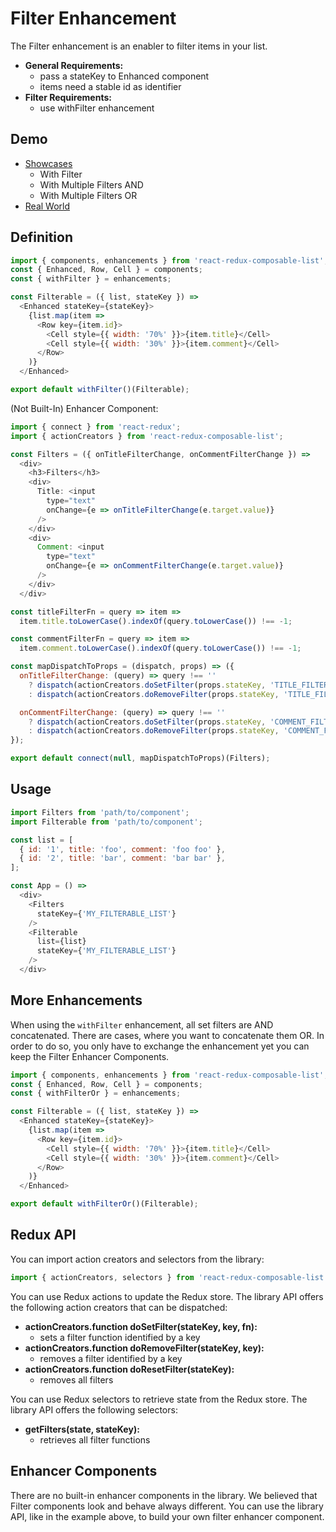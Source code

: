 # Filter Enhancement

The Filter enhancement is an enabler to filter items in your list.

* **General Requirements:**
  * pass a stateKey to Enhanced component
  * items need a stable id as identifier
* **Filter Requirements:**
  * use withFilter enhancement

## Demo

* [Showcases](https://react-redux-composable-list-showcases.wieruch.com/)
  * With Filter
  * With Multiple Filters AND
  * With Multiple Filters OR
* [Real World](https://react-redux-composable-list-realworld.wieruch.com/)

## Definition

```javascript
import { components, enhancements } from 'react-redux-composable-list';
const { Enhanced, Row, Cell } = components;
const { withFilter } = enhancements;

const Filterable = ({ list, stateKey }) =>
  <Enhanced stateKey={stateKey}>
    {list.map(item =>
      <Row key={item.id}>
        <Cell style={{ width: '70%' }}>{item.title}</Cell>
        <Cell style={{ width: '30%' }}>{item.comment}</Cell>
      </Row>
    )}
  </Enhanced>

export default withFilter()(Filterable);
```

(Not Built-In) Enhancer Component:

```javascript
import { connect } from 'react-redux';
import { actionCreators } from 'react-redux-composable-list';

const Filters = ({ onTitleFilterChange, onCommentFilterChange }) =>
  <div>
    <h3>Filters</h3>
    <div>
      Title: <input
        type="text"
        onChange={e => onTitleFilterChange(e.target.value)}
      />
    </div>
    <div>
      Comment: <input
        type="text"
        onChange={e => onCommentFilterChange(e.target.value)}
      />
    </div>
  </div>

const titleFilterFn = query => item =>
  item.title.toLowerCase().indexOf(query.toLowerCase()) !== -1;

const commentFilterFn = query => item =>
  item.comment.toLowerCase().indexOf(query.toLowerCase()) !== -1;

const mapDispatchToProps = (dispatch, props) => ({
  onTitleFilterChange: (query) => query !== ''
    ? dispatch(actionCreators.doSetFilter(props.stateKey, 'TITLE_FILTER', titleFilterFn(query)))
    : dispatch(actionCreators.doRemoveFilter(props.stateKey, 'TITLE_FILTER')),

  onCommentFilterChange: (query) => query !== ''
    ? dispatch(actionCreators.doSetFilter(props.stateKey, 'COMMENT_FILTER', commentFilterFn(query)))
    : dispatch(actionCreators.doRemoveFilter(props.stateKey, 'COMMENT_FILTER'))
});

export default connect(null, mapDispatchToProps)(Filters);
```

## Usage

```javascript
import Filters from 'path/to/component';
import Filterable from 'path/to/component';

const list = [
  { id: '1', title: 'foo', comment: 'foo foo' },
  { id: '2', title: 'bar', comment: 'bar bar' },
];

const App = () =>
  <div>
    <Filters
      stateKey={'MY_FILTERABLE_LIST'}
    />
    <Filterable
      list={list}
      stateKey={'MY_FILTERABLE_LIST'}
    />
  </div>
```

## More Enhancements

When using the `withFilter` enhancement, all set filters are AND concatenated. There are cases, where you want to concatenate them OR. In order to do so, you only have to exchange the enhancement yet you can keep the Filter Enhancer Components.

```javascript
import { components, enhancements } from 'react-redux-composable-list';
const { Enhanced, Row, Cell } = components;
const { withFilterOr } = enhancements;

const Filterable = ({ list, stateKey }) =>
  <Enhanced stateKey={stateKey}>
    {list.map(item =>
      <Row key={item.id}>
        <Cell style={{ width: '70%' }}>{item.title}</Cell>
        <Cell style={{ width: '30%' }}>{item.comment}</Cell>
      </Row>
    )}
  </Enhanced>

export default withFilterOr()(Filterable);
```

## Redux API

You can import action creators and selectors from the library:

```javascript
import { actionCreators, selectors } from 'react-redux-composable-list';
```

You can use Redux actions to update the Redux store. The library API offers the following action creators that can be dispatched:

* **actionCreators.function doSetFilter(stateKey, key, fn):**
  * sets a filter function identified by a key
* **actionCreators.function doRemoveFilter(stateKey, key):**
  * removes a filter identified by a key
* **actionCreators.function doResetFilter(stateKey):**
  * removes all filters

You can use Redux selectors to retrieve state from the Redux store. The library API offers the following selectors:

* **getFilters(state, stateKey):**
  * retrieves all filter functions

## Enhancer Components

There are no built-in enhancer components in the library. We believed that Filter components look and behave always different. You can use the library API, like in the example above, to build your own filter enhancer component.

